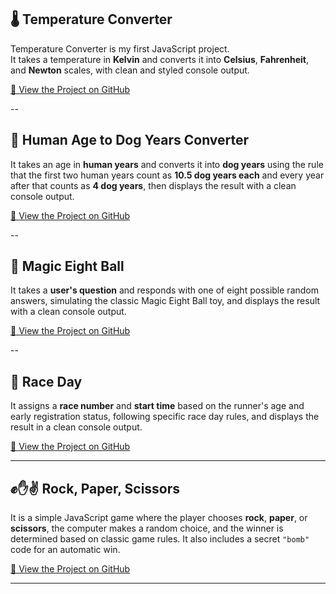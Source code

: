 

## 🌡️ Temperature Converter 

Temperature Converter is my first JavaScript project.  
It takes a temperature in **Kelvin** and converts it into **Celsius**, **Fahrenheit**, and **Newton** scales, with clean and styled console output.  

[🔗 View the Project on GitHub](https://github.com/SunilKumarPeela/TemperatureConverter/tree/main)

--

## 🐶 Human Age to Dog Years Converter

It takes an age in **human years** and converts it into **dog years** using the rule that the first two human years count as **10.5 dog years each** and every year after that counts as **4 dog years**, then displays the result with a clean console output.

[🔗 View the Project on GitHub](https://github.com/SunilKumarPeela/humanToDogAgeConverter/tree/main)

--

## 🎱 Magic Eight Ball

It takes a **user's question** and responds with one of eight possible random answers, simulating the classic Magic Eight Ball toy, and displays the result with a clean console output.

[🔗 View the Project on GitHub](https://github.com/SunilKumarPeela/MagicEightBall)

--

## 🏁 Race Day

It assigns a **race number** and **start time** based on the runner's age and early registration status, following specific race day rules, and displays the result in a clean console output.

[🔗 View the Project on GitHub](https://github.com/SunilKumarPeela/RaceGame/tree/main)

---

## ✊✋✌️ Rock, Paper, Scissors

It is a simple JavaScript game where the player chooses **rock**, **paper**, or **scissors**, the computer makes a random choice, and the winner is determined based on classic game rules. It also includes a secret `"bomb"` code for an automatic win.

[🔗 View the Project on GitHub](https://github.com/SunilKumarPeela/RockPaperScissor)

---

